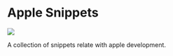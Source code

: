 # Apple Snippets

![](https://drive.google.com/uc?id=1_KK9LXPwgyMrcCfvS9JFEeErp55tJ7NN)

A collection of snippets relate with apple development.
